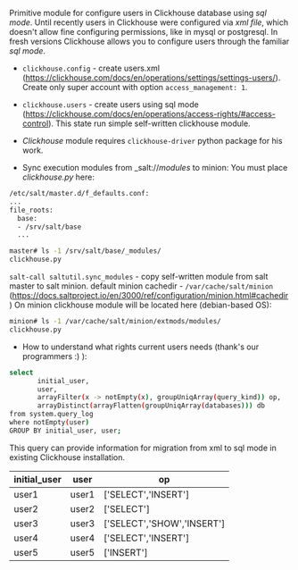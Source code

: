 
 Primitive module for configure users in Clickhouse database using _sql mode_. Until recently users in Clickhouse were configured via _xml file_, which doesn't allow fine configuring permissions, like in mysql or postgresql. In fresh versions Clickhouse allows you to configure users through the familiar _sql mode_.

* `clickhouse.config` - create users.xml (https://clickhouse.com/docs/en/operations/settings/settings-users/). Create only super account with option `access_management: 1`.
* `clickhouse.users` - create users using sql mode (https://clickhouse.com/docs/en/operations/access-rights/#access-control). This state run simple self-written clickhouse module.

*  _Clickhouse_ module requires `clickhouse-driver` python package for his work.

* Sync execution modules from _salt://_modules_ to minion:
You must place _clickhouse.py_ here:

```sh
/etc/salt/master.d/f_defaults.conf:
...
file_roots:
  base:
  - /srv/salt/base
  ...

master# ls -1 /srv/salt/base/_modules/
clickhouse.py

```
`salt-call saltutil.sync_modules` - copy self-written module from salt master to salt minion.
default minion cachedir - `/var/cache/salt/minion` (https://docs.saltproject.io/en/3000/ref/configuration/minion.html#cachedir)
On minion clickhouse module will be located here (debian-based OS):

```sh
minion# ls -1 /var/cache/salt/minion/extmods/modules/
clickhouse.py
```

* How to understand what rights current users needs (thank's our programmers :) ):
```sh
select
       initial_user,
       user,
       arrayFilter(x -> notEmpty(x), groupUniqArray(query_kind)) op,
       arrayDistinct(arrayFlatten(groupUniqArray(databases))) db
from system.query_log
where notEmpty(user)
GROUP BY initial_user, user;
```
This query can provide information for migration from xml to sql mode in existing Clickhouse installation.


| initial_user |	user |	op |
| ------------ | ----- | --- |
|user1 |	user1 |	['SELECT','INSERT'] |
|user2 |	user2 | ['SELECT'] |
|user3 |	user3 |	['SELECT','SHOW','INSERT'] |
|user4 |	user4 |	['SELECT','INSERT'] |
|user5 |	user5 |	['INSERT'] |
